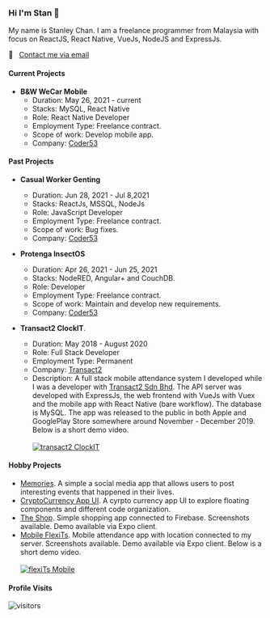### Hi I'm Stan 👋

My name is Stanley Chan. I am a freelance programmer from Malaysia with focus on ReactJS, React Native, VueJs, NodeJS and ExpressJs.

:email: &nbsp; [Contact me via email](mailto:nahcnats@gmail.com) 

#### Current Projects
- **B&W WeCar Mobile** 
  -  Duration: May 26, 2021 - current 
  -  Stacks: MySQL, React Native 
  -  Role: React Native Developer
  -  Employment Type: Freelance contract.
  -  Scope of work: Develop mobile app.
  -  Company: [Coder53](https://www.coder53.com)

#### Past Projects
- **Casual Worker Genting** 
  -  Duration: Jun 28, 2021 - Jul 8,2021 
  -  Stacks: ReactJs, MSSQL, NodeJs
  -  Role: JavaScript Developer
  -  Employment Type: Freelance contract.
  -  Scope of work: Bug fixes.
  -  Company: [Coder53](https://www.coder53.com)

- **Protenga InsectOS** 
  -  Duration: Apr 26, 2021 - Jun 25, 2021 
  -  Stacks: NodeRED, Angular+ and CouchDB. 
  -  Role: Developer
  -  Employment Type: Freelance contract.
  -  Scope of work: Maintain and develop new requirements.
  -  Company: [Coder53](https://www.coder53.com)
  
- **Transact2 ClockIT**. 
  - Duration: May 2018 - August 2020
  - Role: Full Stack Developer
  - Employment Type: Permanent
  - Company: [Transact2](https://www.transact2.com)
  - Description: A full stack mobile attendance system I developed while I was a developer with [Transact2 Sdn Bhd](https://transact2.com/). The API server was developed with ExpressJs, the web frontend with VueJs with Vuex and the mobile app with React Native (bare workflow). The database is MySQL. The app was released to the public in both Apple and GooglePlay Store somewhere around November - December 2019. Below is a short demo video.
  <br><br>
  [![transact2 ClockIT](http://img.youtube.com/vi/5sAn6MhzN9c/0.jpg)](http://www.youtube.com/watch?v=5sAn6MhzN9c "Click to play on YouTube")
  
#### Hobby Projects
  - [Memories](https://github.com/nahcnats/memories-reactjs-mern). A simple a social media app that allows users to post interesting events that happened in their lives.
  - [CryptoCurrency App UI](https://github.com/nahcnats/cyrptocurrency_app). A cyrpto currency app UI to explore floating components and different code organization.
  - [The Shop](https://github.com/nahcnats/rnTheShop). Simple shopping app connected to Firebase. Screenshots available. Demo available via Expo client.
  - [Mobile FlexiTs](https://github.com/nahcnats/mobile-flexits). Mobile attendance app with location connected to my server. Screenshots available. Demo available via Expo client. Below is a short demo video.
  <br><br>
    [![flexiTs Mobile](http://img.youtube.com/vi/TU9RV6V1smQ/0.jpg)](https://youtu.be/TU9RV6V1smQ "Click to play on YouTube")

#### Profile Visits
![visitors](https://visitor-badge.glitch.me/badge?page_id=nahcnats.nahcnats)
